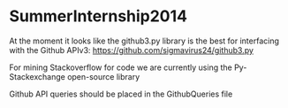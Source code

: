 SummerInternship2014
=====================

At the moment it looks like the github3.py library is the best for interfacing with the Github APIv3:
https://github.com/sigmavirus24/github3.py

For mining Stackoverflow for code we are currently using the Py-Stackexchange open-source library

Github API queries should be placed in the GithubQueries file

